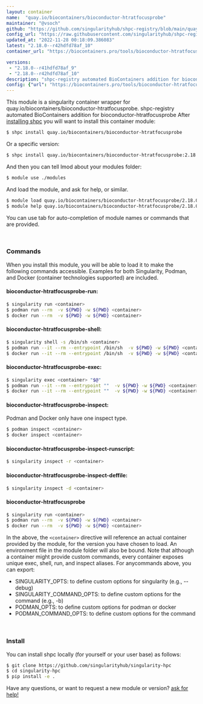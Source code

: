 ```yaml
---
layout: container
name:  "quay.io/biocontainers/bioconductor-htratfocusprobe"
maintainer: "@vsoch"
github: "https://github.com/singularityhub/shpc-registry/blob/main/quay.io/biocontainers/bioconductor-htratfocusprobe/container.yaml"
config_url: "https://raw.githubusercontent.com/singularityhub/shpc-registry/main/quay.io/biocontainers/bioconductor-htratfocusprobe/container.yaml"
updated_at: "2022-11-28 00:18:09.386083"
latest: "2.18.0--r42hdfd78af_10"
container_url: "https://biocontainers.pro/tools/bioconductor-htratfocusprobe"

versions:
 - "2.18.0--r41hdfd78af_9"
 - "2.18.0--r42hdfd78af_10"
description: "shpc-registry automated BioContainers addition for bioconductor-htratfocusprobe"
config: {"url": "https://biocontainers.pro/tools/bioconductor-htratfocusprobe", "maintainer": "@vsoch", "description": "shpc-registry automated BioContainers addition for bioconductor-htratfocusprobe", "latest": {"2.18.0--r42hdfd78af_10": "sha256:e2f6da3a6f8e4f147ce8ad1e4eaaf4baace8a3bde7281bbbc5f34f79298c4fca"}, "tags": {"2.18.0--r41hdfd78af_9": "sha256:296f6306b2aaf9ea0354d8a2182f1cb1d6ca24c02fb891bc1472224d55569be6", "2.18.0--r42hdfd78af_10": "sha256:e2f6da3a6f8e4f147ce8ad1e4eaaf4baace8a3bde7281bbbc5f34f79298c4fca"}, "docker": "quay.io/biocontainers/bioconductor-htratfocusprobe"}
---
```


This module is a singularity container wrapper for quay.io/biocontainers/bioconductor-htratfocusprobe.
shpc-registry automated BioContainers addition for bioconductor-htratfocusprobe
After [installing shpc](#install) you will want to install this container module:


```bash
$ shpc install quay.io/biocontainers/bioconductor-htratfocusprobe
```

Or a specific version:

```bash
$ shpc install quay.io/biocontainers/bioconductor-htratfocusprobe:2.18.0--r42hdfd78af_10
```

And then you can tell lmod about your modules folder:

```bash
$ module use ./modules
```

And load the module, and ask for help, or similar.

```bash
$ module load quay.io/biocontainers/bioconductor-htratfocusprobe/2.18.0--r42hdfd78af_10
$ module help quay.io/biocontainers/bioconductor-htratfocusprobe/2.18.0--r42hdfd78af_10
```

You can use tab for auto-completion of module names or commands that are provided.

<br>

### Commands

When you install this module, you will be able to load it to make the following commands accessible.
Examples for both Singularity, Podman, and Docker (container technologies supported) are included.

#### bioconductor-htratfocusprobe-run:

```bash
$ singularity run <container>
$ podman run --rm  -v ${PWD} -w ${PWD} <container>
$ docker run --rm  -v ${PWD} -w ${PWD} <container>
```

#### bioconductor-htratfocusprobe-shell:

```bash
$ singularity shell -s /bin/sh <container>
$ podman run --it --rm --entrypoint /bin/sh  -v ${PWD} -w ${PWD} <container>
$ docker run --it --rm --entrypoint /bin/sh  -v ${PWD} -w ${PWD} <container>
```

#### bioconductor-htratfocusprobe-exec:

```bash
$ singularity exec <container> "$@"
$ podman run --it --rm --entrypoint ""  -v ${PWD} -w ${PWD} <container> "$@"
$ docker run --it --rm --entrypoint ""  -v ${PWD} -w ${PWD} <container> "$@"
```

#### bioconductor-htratfocusprobe-inspect:

Podman and Docker only have one inspect type.

```bash
$ podman inspect <container>
$ docker inspect <container>
```

#### bioconductor-htratfocusprobe-inspect-runscript:

```bash
$ singularity inspect -r <container>
```

#### bioconductor-htratfocusprobe-inspect-deffile:

```bash
$ singularity inspect -d <container>
```



#### bioconductor-htratfocusprobe

```bash
$ singularity run <container>
$ podman run --rm  -v ${PWD} -w ${PWD} <container>
$ docker run --rm  -v ${PWD} -w ${PWD} <container>
```


In the above, the `<container>` directive will reference an actual container provided
by the module, for the version you have chosen to load. An environment file in the
module folder will also be bound. Note that although a container
might provide custom commands, every container exposes unique exec, shell, run, and
inspect aliases. For anycommands above, you can export:

 - SINGULARITY_OPTS: to define custom options for singularity (e.g., --debug)
 - SINGULARITY_COMMAND_OPTS: to define custom options for the command (e.g., -b)
 - PODMAN_OPTS: to define custom options for podman or docker
 - PODMAN_COMMAND_OPTS: to define custom options for the command

<br>

### Install

You can install shpc locally (for yourself or your user base) as follows:

```bash
$ git clone https://github.com/singularityhub/singularity-hpc
$ cd singularity-hpc
$ pip install -e .
```

Have any questions, or want to request a new module or version? [ask for help!](https://github.com/singularityhub/singularity-hpc/issues)
